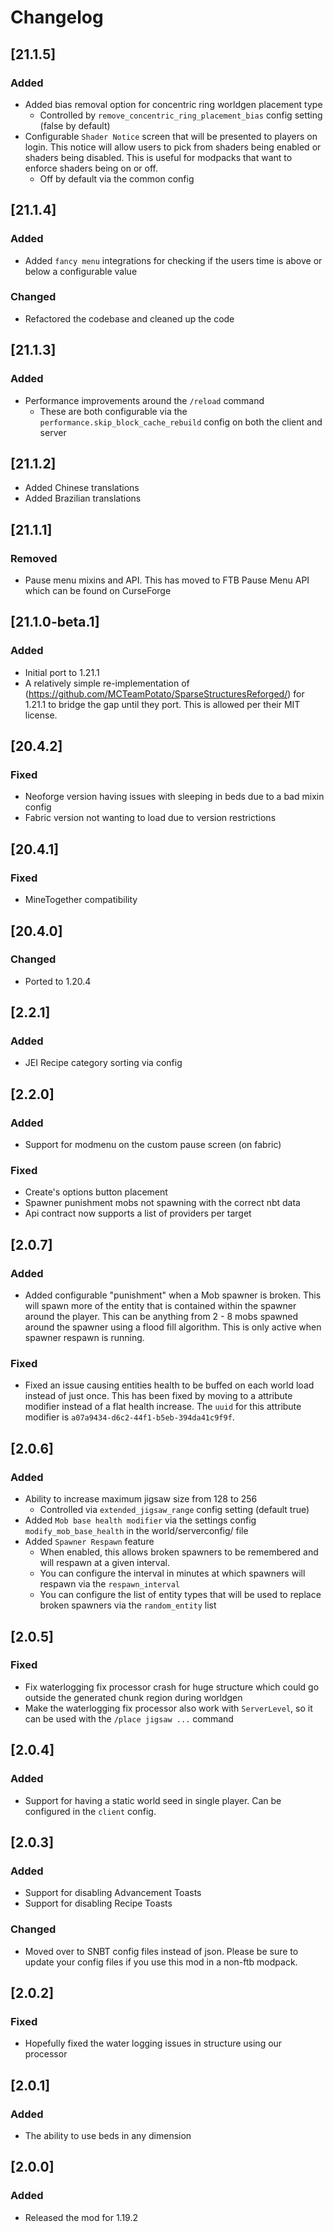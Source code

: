 # Changelog

## [21.1.5]

### Added
* Added bias removal option for concentric ring worldgen placement type
  * Controlled by `remove_concentric_ring_placement_bias` config setting (false by default)
* Configurable `Shader Notice` screen that will be presented to players on login. This notice will allow users to pick from shaders being enabled or shaders being disabled. This is useful for modpacks that want to enforce shaders being on or off.
  * Off by default via the common config

## [21.1.4]

### Added
* Added `fancy menu` integrations for checking if the users time is above or below a configurable value

### Changed
* Refactored the codebase and cleaned up the code 

## [21.1.3]

### Added

- Performance improvements around the `/reload` command
  - These are both configurable via the `performance.skip_block_cache_rebuild` config on both the client and server

## [21.1.2]

- Added Chinese translations
- Added Brazilian translations

## [21.1.1]

### Removed

- Pause menu mixins and API. This has moved to FTB Pause Menu API which can be found on CurseForge

## [21.1.0-beta.1]

### Added

- Initial port to 1.21.1
- A relatively simple re-implementation of (https://github.com/MCTeamPotato/SparseStructuresReforged/) for 1.21.1 to bridge the gap until they port. This is allowed per their MIT license.

## [20.4.2]

### Fixed

- Neoforge version having issues with sleeping in beds due to a bad mixin config
- Fabric version not wanting to load due to version restrictions

## [20.4.1]

### Fixed

- MineTogether compatibility

## [20.4.0]

### Changed

- Ported to 1.20.4

## [2.2.1]

### Added

- JEI Recipe category sorting via config

## [2.2.0]

### Added

- Support for modmenu on the custom pause screen (on fabric)

### Fixed

- Create's options button placement
- Spawner punishment mobs not spawning with the correct nbt data
- Api contract now supports a list of providers per target


## [2.0.7]

### Added

- Added configurable "punishment" when a Mob spawner is broken. This will spawn more of the entity that is contained within the spawner around the player. This can be anything from 2 - 8 mobs spawned around the spawner using a flood fill algorithm. This is only active when spawner respawn is running.

### Fixed

- Fixed an issue causing entities health to be buffed on each world load instead of just once. This has been fixed by moving to a attribute modifier instead of a flat health increase. The `uuid` for this attribute modifier is `a07a9434-d6c2-44f1-b5eb-394da41c9f9f`.

## [2.0.6]

### Added
- Ability to increase maximum jigsaw size from 128 to 256
  - Controlled via `extended_jigsaw_range` config setting (default true)
- Added `Mob base health modifier` via the settings config `modify_mob_base_health` in the world/serverconfig/ file
- Added `Spawner Respawn` feature
  - When enabled, this allows broken spawners to be remembered and will respawn at a given interval.
  - You can configure the interval in minutes at which spawners will respawn via the `respawn_interval`
  - You can configure the list of entity types that will be used to replace broken spawners via the `random_entity` list

## [2.0.5]

### Fixed

- Fix waterlogging fix processor crash for huge structure which could go outside the generated chunk region during worldgen
- Make the waterlogging fix processor also work with `ServerLevel`, so it can be used with the `/place jigsaw ...` command

## [2.0.4]

### Added

- Support for having a static world seed in single player. Can be configured in the `client` config.

## [2.0.3]

### Added

- Support for disabling Advancement Toasts 
- Support for disabling Recipe Toasts

### Changed 

- Moved over to SNBT config files instead of json. Please be sure to update your config files if you use this mod in a non-ftb modpack.

## [2.0.2]

### Fixed

- Hopefully fixed the water logging issues in structure using our processor

## [2.0.1]

### Added

- The ability to use beds in any dimension

## [2.0.0]

### Added

- Released the mod for 1.19.2
